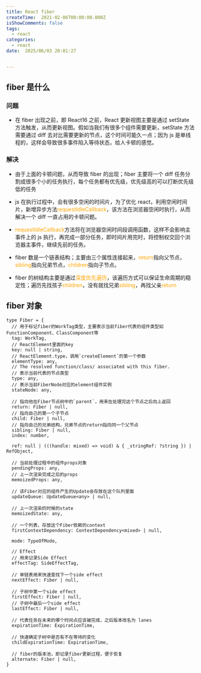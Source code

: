 ```yaml
---
title: React fiber
createTime:  2021-02-06T00:00:00.000Z
isShowComments: false
tags:
  - react
categories:
  - react
date:  2025/06/03 20:01:27


---
```


## fiber 是什么

### 问题

-   在 fiber 出现之前，即 React16 之前，React 更新视图主要是通过 setState 方法触发，从而更新视图。假如当我们有很多个组件需要更新，setState 方法需要通过 diff 去对比需要更新的节点，这个时间可能久一点；因为 js 是单线程的，这样会导致很多事件陷入等待状态，给人卡顿的感觉。

### 解决

-   由于上面的卡顿问题，从而导致 fiber 的出现；fiber 主要将一个 diff 任务分割成很多个小的任务执行，每个任务都有优先级，优先级高的可以打断优先级低的任务

-   js 在执行过程中，会有很多空闲的时间片，为了优化 react，利用空闲时间片，新增异步方法<font color="orange">requestIdleCallback</font>，该方法在浏览器空闲时执行，从而解决一个 diff 一直占用的卡顿问题。

-   <font color="orange">requestIdleCallback</font>方法将在浏览器空闲时间段调用函数，这样不会影响主事件上的 js 执行，再完成一部分任务，即时间片用完时，将控制权交回个浏览器主事件，继续先前的任务。

-   fiber 数是一个链表结构；主要由三个属性连接起来，<font color="orange">return</font>指向父节点， <font color="orange">sibling</font>指向兄弟节点，<font color="orange">children</font>指向子节点。

-   fiber 的树结构主要是通过<font color="orange">深度优先遍历</font>，该遍历方式可以保证生命周期的稳定性；遍历先找孩子<font color="orange">children</font>，没有就找兄弟<font color="orange">sibling</font>，再找父亲<font color="orange">return</font>

## fiber 对象

```
type Fiber = {
  // 用于标记fiber的WorkTag类型，主要表示当前fiber代表的组件类型如FunctionComponent、ClassComponent等
  tag: WorkTag,
  // ReactElement里面的key
  key: null | string,
  // ReactElement.type，调用`createElement`的第一个参数
  elementType: any,
  // The resolved function/class/ associated with this fiber.
  // 表示当前代表的节点类型
  type: any,
  // 表示当前FiberNode对应的element组件实例
  stateNode: any,

  // 指向他在Fiber节点树中的`parent`，用来在处理完这个节点之后向上返回
  return: Fiber | null,
  // 指向自己的第一个子节点
  child: Fiber | null,
  // 指向自己的兄弟结构，兄弟节点的return指向同一个父节点
  sibling: Fiber | null,
  index: number,

  ref: null | (((handle: mixed) => void) & { _stringRef: ?string }) | RefObject,

  // 当前处理过程中的组件props对象
  pendingProps: any,
  // 上一次渲染完成之后的props
  memoizedProps: any,

  // 该Fiber对应的组件产生的Update会存放在这个队列里面
  updateQueue: UpdateQueue<any> | null,

  // 上一次渲染的时候的state
  memoizedState: any,

  // 一个列表，存放这个Fiber依赖的context
  firstContextDependency: ContextDependency<mixed> | null,

  mode: TypeOfMode,

  // Effect
  // 用来记录Side Effect
  effectTag: SideEffectTag,

  // 单链表用来快速查找下一个side effect
  nextEffect: Fiber | null,

  // 子树中第一个side effect
  firstEffect: Fiber | null,
  // 子树中最后一个side effect
  lastEffect: Fiber | null,

  // 代表任务在未来的哪个时间点应该被完成，之后版本改名为 lanes
  expirationTime: ExpirationTime,

  // 快速确定子树中是否有不在等待的变化
  childExpirationTime: ExpirationTime,

  // fiber的版本池，即记录fiber更新过程，便于恢复
  alternate: Fiber | null,
}

```
